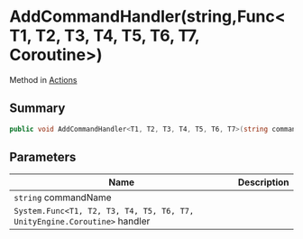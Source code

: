 # AddCommandHandler(string,Func\<T1, T2, T3, T4, T5, T6, T7, Coroutine>)

Method in [Actions](./)

## Summary

```csharp
public void AddCommandHandler<T1, T2, T3, T4, T5, T6, T7>(string commandName, Func<T1, T2, T3, T4, T5, T6, T7, Coroutine> handler);
```

## Parameters

| Name                                                                     | Description |
| ------------------------------------------------------------------------ | ----------- |
| `string` commandName                                                     |             |
| `System.Func<T1, T2, T3, T4, T5, T6, T7, UnityEngine.Coroutine>` handler |             |
